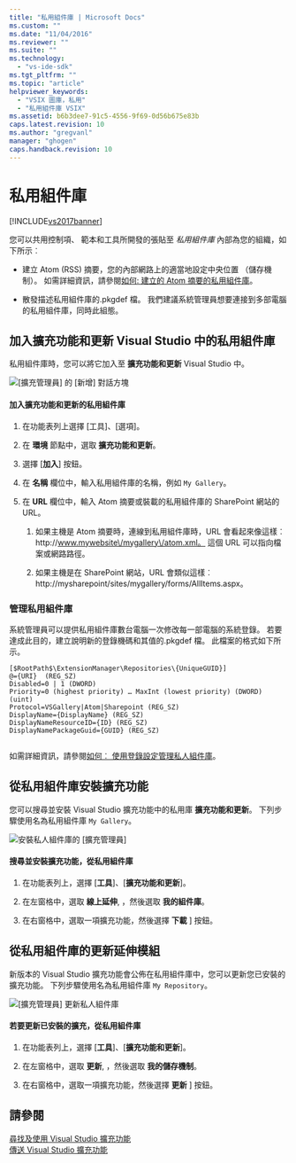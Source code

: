 ```yaml
---
title: "私用組件庫 | Microsoft Docs"
ms.custom: ""
ms.date: "11/04/2016"
ms.reviewer: ""
ms.suite: ""
ms.technology: 
  - "vs-ide-sdk"
ms.tgt_pltfrm: ""
ms.topic: "article"
helpviewer_keywords: 
  - "VSIX 圖庫，私用"
  - "私用組件庫 VSIX"
ms.assetid: b6b3dee7-91c5-4556-9f69-0d56b675e83b
caps.latest.revision: 10
ms.author: "gregvanl"
manager: "ghogen"
caps.handback.revision: 10
---
```

# 私用組件庫
[!INCLUDE[vs2017banner](../code-quality/includes/vs2017banner.md)]

您可以共用控制項、 範本和工具所開發的張貼至 *私用組件庫* 內部為您的組織，如下所示︰  
  
-   建立 Atom \(RSS\) 摘要，您的內部網路上的適當地設定中央位置 （儲存機制）。 如需詳細資訊，請參閱[如何: 建立的 Atom 摘要的私用組件庫](../extensibility/how-to-create-an-atom-feed-for-a-private-gallery.md)。  
  
-   散發描述私用組件庫的.pkgdef 檔。 我們建議系統管理員想要連接到多部電腦的私用組件庫，同時此組態。  
  
## 加入擴充功能和更新 Visual Studio 中的私用組件庫  
 私用組件庫時，您可以將它加入至 **擴充功能和更新** Visual Studio 中。  
  
 ![&#91;擴充管理員&#93; 的 &#91;新增&#93; 對話方塊](~/extensibility/media/em_adddialog.png "EM\_AddDialog")  
  
#### 加入擴充功能和更新的私用組件庫  
  
1.  在功能表列上選擇 \[工具\]、\[選項\]。  
  
2.  在 **環境** 節點中，選取 **擴充功能和更新**。  
  
3.  選擇 \[**加入**\] 按鈕。  
  
4.  在 **名稱** 欄位中，輸入私用組件庫的名稱，例如 `My Gallery`。  
  
5.  在 **URL** 欄位中，輸入 Atom 摘要或裝載的私用組件庫的 SharePoint 網站的 URL。  
  
    1.  如果主機是 Atom 摘要時，連線到私用組件庫時，URL 會看起來像這樣︰ http:\/\/www.mywebsite\/mygallery\/atom.xml。  這個 URL 可以指向檔案或網路路徑。  
  
    2.  如果主機是在 SharePoint 網站，URL 會類似這樣︰ http:\/\/mysharepoint\/sites\/mygallery\/forms\/AllItems.aspx。  
  
### 管理私用組件庫  
 系統管理員可以提供私用組件庫數台電腦一次修改每一部電腦的系統登錄。 若要達成此目的，建立說明新的登錄機碼和其值的.pkgdef 檔。  此檔案的格式如下所示。  
  
```  
[$RootPath$\ExtensionManager\Repositories\{UniqueGUID}]  
@={URI}  (REG_SZ)  
Disabled=0 | 1 (DWORD)  
Priority=0 (highest priority) … MaxInt (lowest priority) (DWORD) (uint)  
Protocol=VSGallery|Atom|Sharepoint (REG_SZ)  
DisplayName={DisplayName} (REG_SZ)  
DisplayNameResourceID={ID} (REG_SZ)  
DisplayNamePackageGuid={GUID} (REG_SZ)  
  
```  
  
 如需詳細資訊，請參閱[如何︰ 使用登錄設定管理私人組件庫](../extensibility/how-to-manage-a-private-gallery-by-using-registry-settings.md)。  
  
## 從私用組件庫安裝擴充功能  
 您可以搜尋並安裝 Visual Studio 擴充功能中的私用庫 **擴充功能和更新**。 下列步驟使用名為私用組件庫 `My Gallery`。  
  
 ![安裝私人組件庫的 &#91;擴充管理員&#93;](~/extensibility/media/em_.png "EM\_")  
  
#### 搜尋並安裝擴充功能，從私用組件庫  
  
1.  在功能表列上，選擇 \[**工具**\]、\[**擴充功能和更新**\]。  
  
2.  在左窗格中，選取 **線上延伸**, ，然後選取 **我的組件庫**。  
  
3.  在右窗格中，選取一項擴充功能，然後選擇 **下載** \] 按鈕。  
  
## 從私用組件庫的更新延伸模組  
 新版本的 Visual Studio 擴充功能會公佈在私用組件庫中，您可以更新您已安裝的擴充功能。 下列步驟使用名為私用組件庫 `My Repository`。  
  
 ![&#91;擴充管理員&#93; 更新私人組件庫](~/extensibility/media/em_update.png "EM\_Update")  
  
#### 若要更新已安裝的擴充，從私用組件庫  
  
1.  在功能表列上，選擇 \[**工具**\]、\[**擴充功能和更新**\]。  
  
2.  在左窗格中，選取 **更新**, ，然後選取 **我的儲存機制**。  
  
3.  在右窗格中，選取一項擴充功能，然後選擇 **更新** \] 按鈕。  
  
## 請參閱  
 [尋找及使用 Visual Studio 擴充功能](../ide/finding-and-using-visual-studio-extensions.md)   
 [傳送 Visual Studio 擴充功能](../extensibility/shipping-visual-studio-extensions.md)